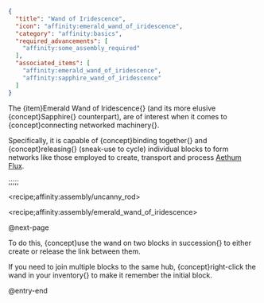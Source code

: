 ```json
{
  "title": "Wand of Iridescence",
  "icon": "affinity:emerald_wand_of_iridescence",
  "category": "affinity:basics",
  "required_advancements": [
    "affinity:some_assembly_required"
  ],
  "associated_items": [
    "affinity:emerald_wand_of_iridescence",
    "affinity:sapphire_wand_of_iridescence"
  ]
}
```

The {item}Emerald Wand of Iridescence{} (and its more elusive {concept}Sapphire{} counterpart), are of interest when it
comes to {concept}connecting networked machinery{}.


Specifically, it is capable of {concept}binding together{} and {concept}releasing{} (sneak-use to cycle) individual blocks to
form networks like those employed to create, transport and process [Aethum Flux](^affinity:aethum_flux).

;;;;;

<recipe;affinity:assembly/uncanny_rod>


<recipe;affinity:assembly/emerald_wand_of_iridescence>

@next-page

To do this, {concept}use the wand on two blocks in succession{} to either create or release the link between them.


If you need to join multiple blocks to the same hub, {concept}right-click the wand in your inventory{} to make it
remember the initial block.

@entry-end


